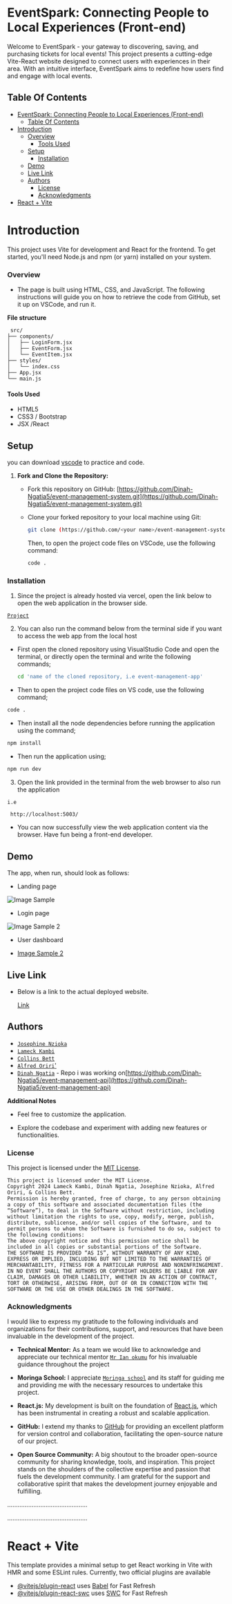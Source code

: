 # EventSpark: Connecting People to Local Experiences (Front-end)

Welcome to EventSpark - your gateway to discovering, saving, and purchasing tickets for local events! This project presents a cutting-edge Vite-React website designed to connect users with experiences in their area. With an intuitive interface, EventSpark aims to redefine how users find and engage with local events.

## Table Of Contents

- [EventSpark: Connecting People to Local Experiences (Front-end)](#eventspark-connecting-people-to-local-experiences-front-end)
  - [Table Of Contents](#table-of-contents)
- [Introduction](#introduction)
    - [Overview](#overview)
      - [Tools Used](#tools-used)
  - [Setup](#setup)
    - [Installation](#installation)
  - [Demo](#demo)
  - [Live Link](#live-link)
  - [Authors](#authors)
    - [License](#license)
    - [Acknowledgments](#acknowledgments)
- [React + Vite](#react--vite)

# Introduction

This project uses Vite for development and React for the frontend. To get started, you'll need Node.js and npm (or yarn) installed on your system.


### Overview

- The page is built using HTML, CSS, and JavaScript. The following instructions will guide you on how to retrieve the code from GitHub, set it up on VSCode, and run it.


**File structure**

```
 src/
├── components/
│   ├── LoginForm.jsx
│   ├── EventForm.jsx
│   └── EventItem.jsx
├── styles/
│   └── index.css
├── App.jsx
└── main.js
```

#### Tools Used

- HTML5
- CSS3 / Bootstrap
- JSX /React


## Setup

you can download [vscode](https://code.visualstudio.com/download) to practice and code.

1. **Fork and Clone the Repository:**

   - Fork this repository on GitHub: [https://github.com/Dinah-Ngatia5/event-management-system.git](https://github.com/Dinah-Ngatia5/event-management-system.git)
   - Clone your forked repository to your local machine using Git:

     ```bash
     git clone (https://github.com/<your name>/event-management-system.git)
     ```

        Then, to open the project code files on VSCode, use the following command:
     
     ```bash
     code .
     ```

### Installation

1. Since the project is already hosted via vercel, open the link below to open the web application in the browser side.

[`Project`](https://event-management-app.vercel.app/)


2. You can also run the command below from the terminal side if you want to access the web app from the local host

- First open the cloned repository using VisualStudio Code and open the terminal, or directly open the terminal and write the following commands;

  ```bash
  cd 'name of the cloned repository, i.e event-management-app'
  ```

- Then to open the project code files on VS code, use the following command;

```bash
code .
```

- Then install all the node dependencies before running the application using the command;
  
```bash
npm install
```
  
- Then run the application using;
  
```bash
npm run dev
```

3. Open the link provided in the terminal from the web browser to also run the application


`i.e`
```bash
 http://localhost:5003/
```

- You can now successfully view the web application content via the browser.
Have fun being a front-end developer.


## Demo

The app, when run, should look as follows:

- Landing page

![Image Sample](src/assets/Landingpage.JPG)

- Login page

![Image Sample 2](src/assets/Loginpage.JPG)


- User dashboard

- [Image Sample 2](src/assets/Userdashboard.JPG)

## Live Link

- Below is a link to the actual deployed website.

    [Link](https://event-management-app.vercel.app/)



## Authors

- [`Josephine Nzioka`](https://github.com/SafnetCo2)
- [`Lameck Kambi`](https://github.com/LameckKambi)
- [`Collins Bett`](https://github.com/collinsbett023)
- [`Alfred Oriri`'](https://github.com/Oriri04)
- [`Dinah Ngatia`](https://github.com/Dinah-Ngatia5) - Repo i was working on[https://github.com/Dinah-Ngatia5/event-management-api](https://github.com/Dinah-Ngatia5/event-management-api)

**Additional Notes**

- Feel free to customize the application.

- Explore the codebase and experiment with adding new features or functionalities.

### License
This project is licensed under the [MIT License](LICENSE).
```
This project is licensed under the MIT License.
Copyright 2024 Lameck Kambi, Dinah Ngatia, Josephine Nzioka, Alfred Oriri, & Collins Bett.
Permission is hereby granted, free of charge, to any person obtaining a copy of this software and associated documentation files (the “Software”), to deal in the Software without restriction, including without limitation the rights to use, copy, modify, merge, publish, distribute, sublicense, and/or sell copies of the Software, and to permit persons to whom the Software is furnished to do so, subject to the following conditions:
The above copyright notice and this permission notice shall be included in all copies or substantial portions of the Software.
THE SOFTWARE IS PROVIDED “AS IS”, WITHOUT WARRANTY OF ANY KIND, EXPRESS OR IMPLIED, INCLUDING BUT NOT LIMITED TO THE WARRANTIES OF MERCHANTABILITY, FITNESS FOR A PARTICULAR PURPOSE AND NONINFRINGEMENT. IN NO EVENT SHALL THE AUTHORS OR COPYRIGHT HOLDERS BE LIABLE FOR ANY CLAIM, DAMAGES OR OTHER LIABILITY, WHETHER IN AN ACTION OF CONTRACT, TORT OR OTHERWISE, ARISING FROM, OUT OF OR IN CONNECTION WITH THE SOFTWARE OR THE USE OR OTHER DEALINGS IN THE SOFTWARE.
```


### Acknowledgments

I would like to express my gratitude to the following individuals and organizations for their contributions, support, and resources that have been invaluable in the development of the project.

- **Technical Mentor:** As a team we would like to acknowledge and appreciate our  technical mentor [`Mr Ian okumu`](https://github.com/otsembo) for his invaluable guidance throughout the project

- **Moringa School:** I appreciate [`Moringa school`](https://www.googleadservices.com/pagead/aclk?sa=L&ai=DChcSEwiK9-Tw_aKEAxU2QUECHcwOCDoYABAAGgJ3cw&ase=2&gclid=EAIaIQobChMIivfk8P2ihAMVNkFBAh3MDgg6EAAYASAAEgJSB_D_BwE&ohost=www.google.com&cid=CAASJORoHa2LLpPz846DBxVhhEyz_mIvcNnHZ_R4tWoL3IuSCcmYsA&sig=AOD64_04tJFd3Gstl7m-sNfbwiempwyFwg&q&nis=4&adurl&ved=2ahUKEwifmODw_aKEAxUhRKQEHaoDBq0Q0Qx6BAgFEAE) and its staff for guiding me and  providing me with the necessary resources to undertake this project.


- **React.js:** My development is built on the foundation of [React.js](https://react.dev/), which has been instrumental in creating a robust and scalable application.

- **GitHub:** I extend my thanks to [GitHub](https://github.com/) for providing an excellent platform for version control and collaboration, facilitating the open-source nature of our project.

- **Open Source Community:** A big shoutout to the broader open-source community for sharing knowledge, tools, and inspiration. This project stands on the shoulders of the collective expertise and passion that fuels the development community.
I am grateful for the support and collaborative spirit that makes the development journey enjoyable and fulfilling.

..............................................

..............................................

# React + Vite

This template provides a minimal setup to get React working in Vite with HMR and some ESLint rules.
Currently, two official plugins are available

- [@vitejs/plugin-react](https://github.com/vitejs/vite-plugin-react/blob/main/packages/plugin-react/README.md) uses [Babel](https://babeljs.io/) for Fast Refresh
- [@vitejs/plugin-react-swc](https://github.com/vitejs/vite-plugin-react-swc) uses [SWC](https://swc.rs/) for Fast Refresh
